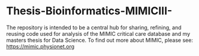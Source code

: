 # Thesis-Bioinformatics-MIMICIII-
The repository is intended to be a central hub for sharing, refining, and reusing code used for analysis of the MIMIC critical care database and my masters thesis for Data Science. To find out more about MIMIC, please see: https://mimic.physionet.org
